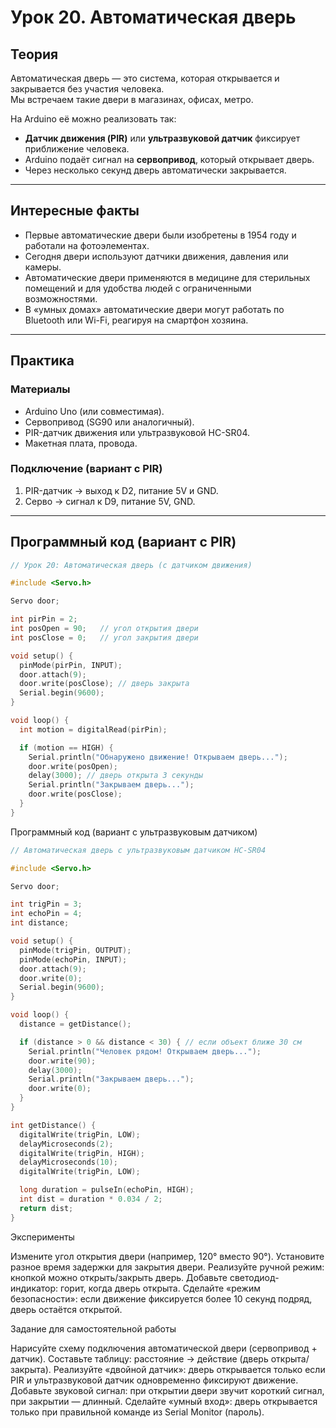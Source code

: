 # Урок 20. Автоматическая дверь

## Теория  

Автоматическая дверь — это система, которая открывается и закрывается без участия человека.  
Мы встречаем такие двери в магазинах, офисах, метро.  

На Arduino её можно реализовать так:  
- **Датчик движения (PIR)** или **ультразвуковой датчик** фиксирует приближение человека.  
- Arduino подаёт сигнал на **сервопривод**, который открывает дверь.  
- Через несколько секунд дверь автоматически закрывается.  

---

## Интересные факты  

- Первые автоматические двери были изобретены в 1954 году и работали на фотоэлементах.  
- Сегодня двери используют датчики движения, давления или камеры.  
- Автоматические двери применяются в медицине для стерильных помещений и для удобства людей с ограниченными возможностями.  
- В «умных домах» автоматические двери могут работать по Bluetooth или Wi-Fi, реагируя на смартфон хозяина.  

---

## Практика  

### Материалы  

- Arduino Uno (или совместимая).  
- Сервопривод (SG90 или аналогичный).  
- PIR-датчик движения или ультразвуковой HC-SR04.  
- Макетная плата, провода.  

### Подключение (вариант с PIR)  

1. PIR-датчик → выход к D2, питание 5V и GND.  
2. Серво → сигнал к D9, питание 5V, GND.  

---

## Программный код (вариант с PIR)

```cpp
// Урок 20: Автоматическая дверь (с датчиком движения)

#include <Servo.h>

Servo door;

int pirPin = 2;
int posOpen = 90;   // угол открытия двери
int posClose = 0;   // угол закрытия двери

void setup() {
  pinMode(pirPin, INPUT);
  door.attach(9);
  door.write(posClose); // дверь закрыта
  Serial.begin(9600);
}

void loop() {
  int motion = digitalRead(pirPin);

  if (motion == HIGH) {
    Serial.println("Обнаружено движение! Открываем дверь...");
    door.write(posOpen);
    delay(3000); // дверь открыта 3 секунды
    Serial.println("Закрываем дверь...");
    door.write(posClose);
  }
}
```

Программный код (вариант с ультразвуковым датчиком)

```cpp
// Автоматическая дверь с ультразвуковым датчиком HC-SR04

#include <Servo.h>

Servo door;

int trigPin = 3;
int echoPin = 4;
int distance;

void setup() {
  pinMode(trigPin, OUTPUT);
  pinMode(echoPin, INPUT);
  door.attach(9);
  door.write(0);
  Serial.begin(9600);
}

void loop() {
  distance = getDistance();

  if (distance > 0 && distance < 30) { // если объект ближе 30 см
    Serial.println("Человек рядом! Открываем дверь...");
    door.write(90);
    delay(3000);
    Serial.println("Закрываем дверь...");
    door.write(0);
  }
}

int getDistance() {
  digitalWrite(trigPin, LOW);
  delayMicroseconds(2);
  digitalWrite(trigPin, HIGH);
  delayMicroseconds(10);
  digitalWrite(trigPin, LOW);

  long duration = pulseIn(echoPin, HIGH);
  int dist = duration * 0.034 / 2;
  return dist;
}

```

Эксперименты

Измените угол открытия двери (например, 120° вместо 90°).
Установите разное время задержки для закрытия двери.
Реализуйте ручной режим: кнопкой можно открыть/закрыть дверь.
Добавьте светодиод-индикатор: горит, когда дверь открыта.
Сделайте «режим безопасности»: если движение фиксируется более 10 секунд подряд, дверь остаётся открытой.

Задание для самостоятельной работы

Нарисуйте схему подключения автоматической двери (сервопривод + датчик).
Составьте таблицу: расстояние → действие (дверь открыта/закрыта).
Реализуйте «двойной датчик»: дверь открывается только если PIR и ультразвуковой датчик одновременно фиксируют движение.
Добавьте звуковой сигнал: при открытии двери звучит короткий сигнал, при закрытии — длинный.
Сделайте «умный вход»: дверь открывается только при правильной команде из Serial Monitor (пароль).
